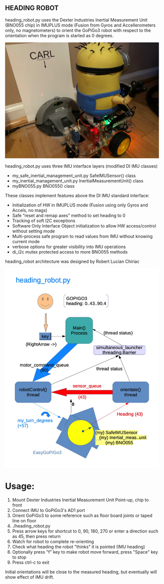 ## **HEADING ROBOT**

heading_robot.py uses the Dexter Industries Inertial Measurement Unit (BNO055 chip) 
in IMUPLUS mode (Fusion from Gyros and Accellerometers only, no magnetometers) to 
orient the GoPiGo3 robot with respect to the orientation when the program is started as 0 degrees.

![Picture](Carl_IMU_Quarter_View.jpg)

heading_robot.py uses three IMU interface layers (modified DI IMU classes)
 - my_safe_inertial_management_unit.py  SafeIMUSensor() class
 - my_inertial_management_unit.py       InertialMeasurementUnit() class
 - myBNO055.py                          BNO055() class

These classes implement features above the DI IMU standard interface:
- Initialization of HW in IMUPLUS mode (Fusion using only Gyros and Accels, no mags)
- Safe “reset and remap axes” method to set heading to 0
- Tracking of soft I2C exceptions
- Software Only Interface Object initialization to allow HW access/control without setting mode
- Multi-process safe program to read values from IMU without knowing current mode
- verbose options for greater visibility into IMU operations
- di_i2c mutex protected access to more BNO055 methods


heading_robot architecture was designed by Robert Lucian Chiriac


![Picture](heading_robot.jpg)

# Usage:

1) Mount Dexter Industries Inertial Measurement Unit Point-up, chip to front
2) Connect IMU to GoPiGo3's AD1 port
3) Orient GoPiGo3 to some reference such as floor board joints or taped line on floor
4) ./heading_robot.py
5) Press arrow keys for shortcut to 0, 90, 180, 270
   or enter a direction such as 45, then press return
6) Watch for robot to complete re-orienting
7) Check what heading the robot "thinks" it is pointed (IMU heading)
8) Optionally press "f" key to make robot move forward, press "Space" key to stop
9) Press ctrl-c to exit

Initial orientations will be close to the measured heading, 
but eventually will show effect of IMU drift.

